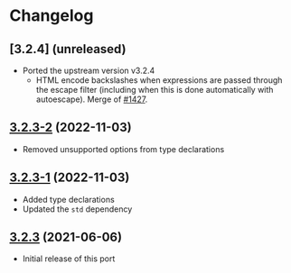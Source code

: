 # Changelog

## [3.2.4] (unreleased)
- Ported the upstream version v3.2.4
  - HTML encode backslashes when expressions are passed through the escape
    filter (including when this is done automatically with autoescape). Merge
    of [#1427](https://github.com/mozilla/nunjucks/pull/1427).

## [3.2.3-2] (2022-11-03)
- Removed unsupported options from type declarations

## [3.2.3-1] (2022-11-03)
- Added type declarations
- Updated the `std` dependency

## [3.2.3] (2021-06-06)
- Initial release of this port

[3.2.3-2]: https://github.com/valtlai/nunjucks-deno/compare/3.2.3-1...3.2.3-2
[3.2.3-1]: https://github.com/valtlai/nunjucks-deno/compare/3.2.3...3.2.3-1
[3.2.3]: https://github.com/valtlai/nunjucks-deno/releases/tag/3.2.3

